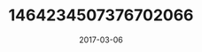 ---
title: "1464234507376702066"
cover: "2017-03-06 14.19.37 1464234507376702066_46248401"
photo: "2017-03-06 14.19.37 1464234507376702066_46248401"
date: "2017-03-06"
type: "photo"
---
